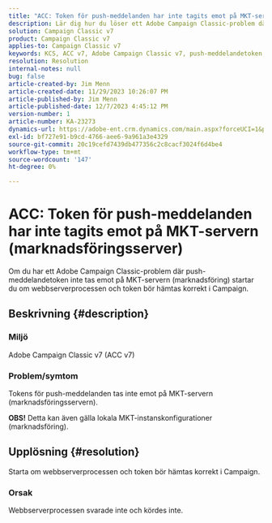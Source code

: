 ```yaml
---
title: "ACC: Token för push-meddelanden har inte tagits emot på MKT-servern (marknadsföring)"
description: Lär dig hur du löser ett Adobe Campaign Classic-problem där push-meddelandetoken inte tas emot på MKT-servern (marketing).
solution: Campaign Classic v7
product: Campaign Classic v7
applies-to: Campaign Classic v7
keywords: KCS, ACC v7, Adobe Campaign Classic v7, push-meddelandetoken, inte mottagna, MKT, marknadsföringsserver, felsökning
resolution: Resolution
internal-notes: null
bug: false
article-created-by: Jim Menn
article-created-date: 11/29/2023 10:26:07 PM
article-published-by: Jim Menn
article-published-date: 12/7/2023 4:45:12 PM
version-number: 1
article-number: KA-23273
dynamics-url: https://adobe-ent.crm.dynamics.com/main.aspx?forceUCI=1&pagetype=entityrecord&etn=knowledgearticle&id=dc27c245-068f-ee11-8179-6045bd006268
exl-id: bf727e91-b9cd-4766-aee6-9a961a3e4329
source-git-commit: 20c19cefd7439db477356c2c8cacf3024f6d4be4
workflow-type: tm+mt
source-wordcount: '147'
ht-degree: 0%

---
```


# ACC: Token för push-meddelanden har inte tagits emot på MKT-servern (marknadsföringsserver)


Om du har ett Adobe Campaign Classic-problem där push-meddelandetoken inte tas emot på MKT-servern (marknadsföring) startar du om webbserverprocessen och token bör hämtas korrekt i Campaign.

## Beskrivning {#description}


### Miljö

Adobe Campaign Classic v7 (ACC v7)



### Problem/symtom

Tokens för push-meddelanden tas inte emot på MKT-servern (marknadsföringsservern).

<b>OBS!</b> Detta kan även gälla lokala MKT-instanskonfigurationer (marknadsföring).




## Upplösning {#resolution}


Starta om webbserverprocessen och token bör hämtas korrekt i Campaign.

### Orsak

Webbserverprocessen svarade inte och kördes inte.
